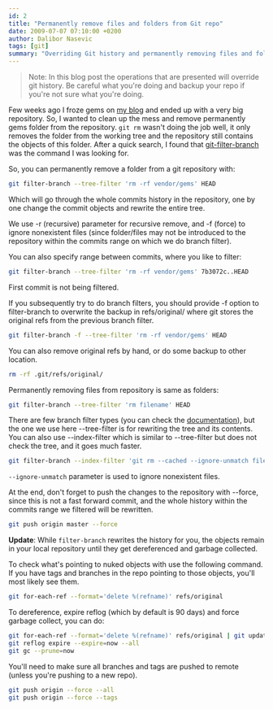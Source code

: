 ```yaml
---
id: 2
title: "Permanently remove files and folders from Git repo"
date: 2009-07-07 07:10:00 +0200
author: Dalibor Nasevic
tags: [git]
summary: "Overriding Git history and permanently removing files and folders from Git repository."
---
```


> Note: In this blog post the operations that are presented will override git history. Be careful what you're doing and backup your repo if you're not sure what you're doing.

Few weeks ago I froze gems on [my blog](https://github.com/dalibor/dalibornasevic.com "My blog") and ended up with a very big repository. So, I wanted to clean up the mess and remove permanently gems folder from the repository. `git rm` wasn't doing the job well, it only removes the folder from the working tree and the repository still contains the objects of this folder. After a quick search, I found that [git-filter-branch](http://www.kernel.org/pub/software/scm/git/docs/git-filter-branch.html "Git Filter Branch documentation") was the command I was looking for.

So, you can permanently remove a folder from a git repository with:

```bash
git filter-branch --tree-filter 'rm -rf vendor/gems' HEAD
```

Which will go through the whole commits history in the repository, one by one change the commit objects and rewrite the entire tree.

We use -r (recursive) parameter for recursive remove, and -f (force) to ignore nonexistent files (since folder/files may not be introduced to the repository within the commits range on which we do branch filter).

You can also specify range between commits, where you like to filter:

```bash
git filter-branch --tree-filter 'rm -rf vendor/gems' 7b3072c..HEAD
```

First commit is not being filtered.

If you subsequently try to do branch filters, you should provide -f option to filter-branch to overwrite the backup in refs/original/ where git stores the original refs from the previous branch filter.

```bash
git filter-branch -f --tree-filter 'rm -rf vendor/gems' HEAD
```

You can also remove original refs by hand, or do some backup to other location.

```bash
rm -rf .git/refs/original/
```

Permanently removing files from repository is same as folders:

```bash
git filter-branch --tree-filter 'rm filename' HEAD
```

There are few branch filter types (you can check the [documentation](http://www.kernel.org/pub/software/scm/git/docs/git-filter-branch.html "Git filter branch documentation")), but the one we use here --tree-filter is for rewriting the tree and its contents. You can also use --index-filter which is similar to --tree-filter but does not check the tree, and it goes much faster.

```bash
git filter-branch --index-filter 'git rm --cached --ignore-unmatch filename' HEAD
```

`--ignore-unmatch` parameter is used to ignore nonexistent files.

At the end, don't forget to push the changes to the repository with --force, since this is not a fast forward commit, and the whole history within the commits range we filtered will be rewritten.

```bash
git push origin master --force
```

**Update**: While `filter-branch` rewrites the history for you, the objects remain in your local repository until they get dereferenced and garbage collected. 

To check what's pointing to nuked objects with use the following command. If you have tags and branches in the repo pointing to those objects, you'll most likely see them.

```bash
git for-each-ref --format='delete %(refname)' refs/original
```

To dereference, expire reflog (which by default is 90 days) and force garbage collect, you can do:

```bash
git for-each-ref --format='delete %(refname)' refs/original | git update-ref --stdin
git reflog expire --expire=now --all
git gc --prune=now
```

You'll need to make sure all branches and tags are pushed to remote (unless you're pushing to a new repo).

```bash
git push origin --force --all
git push origin --force --tags
```

